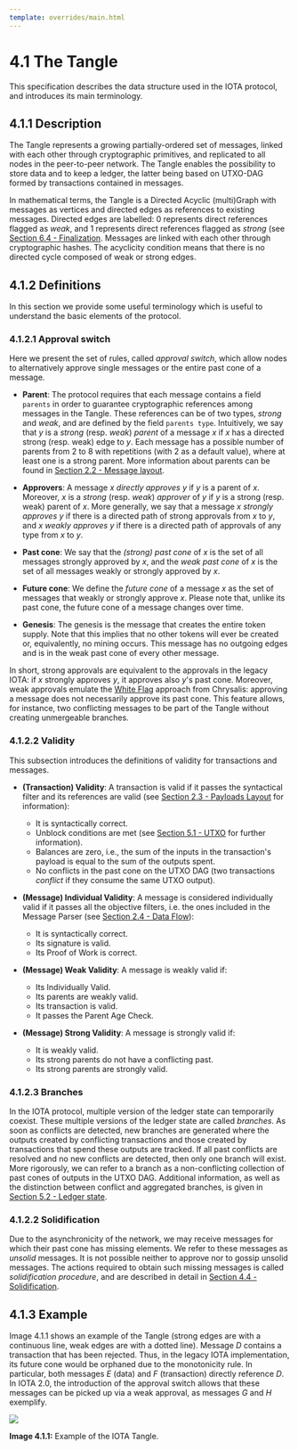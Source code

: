```yaml
---
template: overrides/main.html
---
```


# 4.1 The Tangle

This specification describes the data structure used in the IOTA protocol, and introduces its main terminology.

## 4.1.1 Description

The Tangle represents a growing partially-ordered set of messages, linked with each other through cryptographic primitives, and replicated to all nodes in the peer-to-peer network. The Tangle enables the possibility to store data and to keep a ledger, the latter being based on UTXO-DAG formed by transactions contained in messages.

In mathematical terms, the Tangle is a Directed Acyclic (multi)Graph with messages as vertices and directed edges as references to existing messages.
Directed edges are labelled: $0$ represents direct references flagged as _weak_, and $1$ represents direct references flagged as _strong_ (see [Section 6.4 - Finalization](./6.4%20Finalization.md). Messages are linked with each other through cryptographic hashes.
The acyclicity condition means that there is no directed cycle composed of weak or strong edges.

## 4.1.2 Definitions

In this section we provide some useful terminology which is useful to understand the basic elements of the protocol.

### 4.1.2.1 Approval switch

Here we present the set of rules, called _approval switch_, which allow nodes to alternatively approve single messages or the entire past cone of a message.
 
* **Parent**: The protocol requires that each message contains a field `parents` in order to guarantee cryptographic references among messages in the Tangle. These references can be of two types, _strong_ and _weak_, and are defined by the field `parents type`. Intuitively, we say that $y$ is a _strong_ (resp. _weak_) _parent_ of a message $x$ if $x$ has a directed strong (resp. weak) edge to $y$. Each message has a possible number of parents from 2 to 8 with repetitions (with 2 as a default value), where at least one is a strong parent. More information about parents can be found in [Section 2.2 - Message layout](./2.2%20Message%20Layout.md).

* **Approvers**: A message $x$ _directly approves_ $y$ if $y$ is a parent of $x$. Moreover, $x$ is a _strong_ (resp. _weak_) _approver_ of $y$ if $y$ is a strong (resp. weak) parent of $x$. More generally, we say that a message $x$ _strongly approves_ $y$ if there is a directed path of strong approvals from $x$ to $y$, and $x$ _weakly approves_ $y$ if there is a directed path of approvals of any type from $x$ to $y$.

* **Past cone**: We say that the _(strong) past cone_ of $x$ is the set of all messages strongly approved by $x$, and the _weak past cone_ of $x$ is the set of all messages weakly or strongly approved by $x$. 
  
* **Future cone**: We define the _future cone_ of a message $x$ as the set of messages that weakly or strongly approve $x$. Please note that, unlike its past cone, the future cone of a message changes over time.

* **Genesis**: The genesis is the message that creates the entire token supply. Note that this implies that no other tokens will ever be created or, equivalently, no mining occurs. This message has no outgoing edges and is in the weak past cone of every other message.

In short, strong approvals are equivalent to the approvals in the legacy IOTA: if $x$ strongly approves $y$, it approves also $y$'s past cone. Moreover, weak approvals emulate the [White Flag](https://github.com/iotaledger/protocol-rfcs/blob/master/text/0005-white-flag/0005-white-flag.md) approach from Chrysalis: approving a message does not necessarily approve its past cone. This feature allows, for instance, two conflicting messages to be part of the Tangle without creating unmergeable branches.

### 4.1.2.2 Validity

This subsection introduces the definitions of validity for transactions and messages.
*  **(Transaction) Validity**: A transaction is valid if it passes the syntactical filter and its references are valid (see [Section 2.3 - Payloads Layout](./2.3%20Standard%20Payloads%20Layout.md) for information):
   *  It is syntactically correct.
   *  Unblock conditions are met (see [Section 5.1 - UTXO](./5.1%20UTXO.md) for further information).
   *  Balances are zero, i.e., the sum of the inputs in the transaction's payload is equal to the sum of the outputs spent.
   *  No conflicts in the past cone on the UTXO DAG (two transactions _conflict_ if they consume the same UTXO output).

* **(Message) Individual Validity**: A message is considered individually valid if it passes all the objective filters, i.e. the ones included in the Message Parser (see [Section 2.4 - Data Flow](./2.4%20Data%20flow.md)):
  * It is syntactically correct.
  * Its signature is valid.
  * Its Proof of Work is correct.

* **(Message) Weak Validity**: A message is weakly valid if:
  * Its Individually Valid.
  * Its parents are weakly valid.
  * Its transaction is valid.
  * It passes the Parent Age Check.

* **(Message) Strong Validity**: A message is strongly valid if:
  * It is weakly valid.
  * Its strong parents do not have a conflicting past.
  * Its strong parents are strongly valid.
### 4.1.2.3 Branches

In the IOTA protocol, multiple version of the ledger state can temporarily coexist. These multiple versions of the ledger state are called _branches_. As soon as conflicts are detected, new branches are generated where the outputs created by conflicting transactions and those created by transactions that spend these outputs are tracked. If all past conflicts are resolved and no new conflicts are detected, then only one branch will exist. More rigorously, we can refer to a branch as a non-conflicting collection of past cones of outputs in the UTXO DAG. Additional information, as well as the distinction between conflict and aggregated branches, is given in [Section 5.2 - Ledger state](./5.2%20Ledger%20State.md).

### 4.1.2.2 Solidification

Due to the asynchronicity of the network, we may receive messages for which their past cone has missing elements. We refer to these messages as _unsolid_ messages. It is not possible neither to approve nor to gossip unsolid messages. The actions required to obtain such missing messages is called _solidification procedure_, and are described in detail in [Section 4.4 - Solidification](./4.4%20Solidification.md).

## 4.1.3 Example

Image 4.1.1 shows an example of the Tangle (strong edges are with a continuous line, weak edges are with a dotted line). Message $D$ contains a transaction that has been rejected. Thus, in the legacy IOTA implementation, its future cone would be orphaned due to the monotonicity rule. In particular, both messages $E$ (data) and $F$ (transaction) directly reference $D$. In IOTA 2.0, the introduction of the approval switch allows that these messages can be picked up via a weak approval, as messages $G$ and $H$ exemplify.

![](https://imgur.com/Rv1zXFI.png)

**Image 4.1.1:** Example of the IOTA Tangle.
